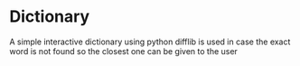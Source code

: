 # Dictionary
A simple interactive dictionary using python
difflib is used in case the exact word is not found so the closest one can be given to the user
